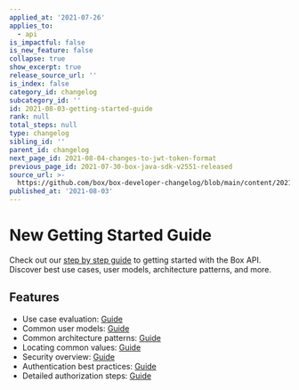 ```yaml
---
applied_at: '2021-07-26'
applies_to:
  - api
is_impactful: false
is_new_feature: false
collapse: true
show_excerpt: true
release_source_url: ''
is_index: false
category_id: changelog
subcategory_id: ''
id: 2021-08-03-getting-started-guide
rank: null
total_steps: null
type: changelog
sibling_id: ''
parent_id: changelog
next_page_id: 2021-08-04-changes-to-jwt-token-format
previous_page_id: 2021-07-30-box-java-sdk-v2551-released
source_url: >-
  https://github.com/box/box-developer-changelog/blob/main/content/2021/08-03-getting-started-guide.md
published_at: '2021-08-03'
---
```

# New Getting Started Guide

Check out our [step by step guide][guide] to getting started with the Box API.
Discover best use cases, user models, architecture patterns, and more.

<!-- more -->

## Features

* Use case evaluation: [Guide][usecase]
* Common user models: [Guide][usemodel]
* Common architecture patterns: [Guide][arch]
* Locating common values: [Guide][value]
* Security overview: [Guide][security]
* Authentication best practices: [Guide][bestprac]
* Detailed authorization steps: [Guide][auth]

[guide]: g://getting-started

[usecase]: g://getting-started/use-cases

[usemodel]: g://getting-started/user-models

[arch]: g://getting-started/architecture-patterns

[value]: g://getting-started/locating-values

[auth]: g://authorization

[security]: g://security

[bestprac]: g://authentication/best-practices
